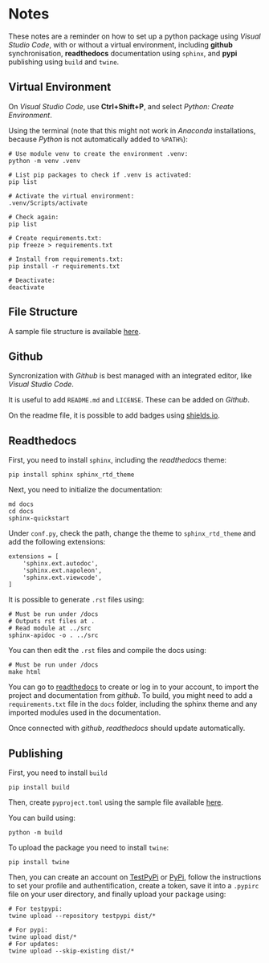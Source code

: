 # Notes

These notes are a reminder on how to set up a python package using _Visual Studio Code_, with or without a virtual environment, including **github** synchronisation, **readthedocs** documentation using `sphinx`, and **pypi** publishing using `build` and `twine`.

## Virtual Environment

On _Visual Studio Code_, use **Ctrl+Shift+P**, and select _Python: Create Environment_.

Using the terminal (note that this might not work in _Anaconda_ installations, because _Python_ is not automatically added to `%PATH%`):
```
# Use module venv to create the environment .venv:
python -m venv .venv

# List pip packages to check if .venv is activated:
pip list

# Activate the virtual environment:
.venv/Scripts/activate

# Check again:
pip list

# Create requirements.txt:
pip freeze > requirements.txt

# Install from requirements.txt:
pip install -r requirements.txt

# Deactivate:
deactivate
```

## File Structure

A sample file structure is available [here](https://github.com/pypa/sampleproject).

## Github

Syncronization with _Github_ is best managed with an integrated editor, like _Visual Studio Code_.

It is useful to add `README.md` and `LICENSE`. These can be added on _Github_.

On the readme file, it is possible to add badges using [shields.io](https://shields.io/).

## Readthedocs

First, you need to install `sphinx`, including the _readthedocs_ theme:
```
pip install sphinx sphinx_rtd_theme
```

Next, you need to initialize the documentation:
```
md docs
cd docs
sphinx-quickstart
```

Under `conf.py`, check the path, change the theme to `sphinx_rtd_theme` and add the following extensions:
```
extensions = [
    'sphinx.ext.autodoc',
    'sphinx.ext.napoleon',
    'sphinx.ext.viewcode',
]
```

It is possible to generate `.rst` files using:
```
# Must be run under /docs
# Outputs rst files at .
# Read module at ../src
sphinx-apidoc -o . ../src
```

You can then edit the `.rst` files and compile the docs using:
```
# Must be run under /docs
make html
```

You can go to [readthedocs](https://readthedocs.org/) to create or log in to your account, to import the project and documentation from _github_. To build, you might need to add a `requirements.txt` file in the `docs` folder, including the sphinx theme and any imported modules used in the documentation.

Once connected with _github_, _readthedocs_ should update automatically.

## Publishing

First, you need to install `build`
```
pip install build
```

Then, create `pyproject.toml` using the sample file available [here](https://github.com/pypa/sampleproject).

You can build using:
```
python -m build
```

To upload the package you need to install `twine`:
```
pip install twine
```

Then, you can create an account on [TestPyPi](https://test.pypi.org/) or [PyPi](https://pypi.org/), follow the instructions to set your profile and authentification, create a token, save it into a `.pypirc` file on your user directory, and finally upload your package using:
```
# For testpypi:
twine upload --repository testpypi dist/*

# For pypi:
twine upload dist/*
# For updates:
twine upload --skip-existing dist/*
```